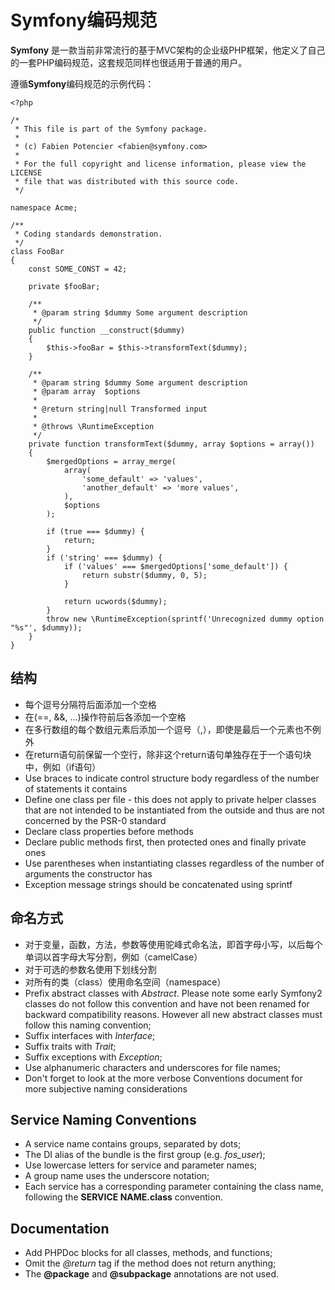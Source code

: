 Symfony编码规范 
====================
**Symfony** 是一款当前非常流行的基于MVC架构的企业级PHP框架，他定义了自己的一套PHP编码规范，这套规范同样也很适用于普通的用户。


遵循**Symfony**编码规范的示例代码：

```
<?php

/*
 * This file is part of the Symfony package.
 *
 * (c) Fabien Potencier <fabien@symfony.com>
 *
 * For the full copyright and license information, please view the LICENSE
 * file that was distributed with this source code.
 */

namespace Acme;

/**
 * Coding standards demonstration.
 */
class FooBar
{
    const SOME_CONST = 42;

    private $fooBar;

    /**
     * @param string $dummy Some argument description
     */
    public function __construct($dummy)
    {
        $this->fooBar = $this->transformText($dummy);
    }

    /**
     * @param string $dummy Some argument description
     * @param array  $options
     *
     * @return string|null Transformed input
     *
     * @throws \RuntimeException
     */
    private function transformText($dummy, array $options = array())
    {
        $mergedOptions = array_merge(
            array(
                'some_default' => 'values',
                'another_default' => 'more values',
            ),
            $options
        );

        if (true === $dummy) {
            return;
        }
        if ('string' === $dummy) {
            if ('values' === $mergedOptions['some_default']) {
                return substr($dummy, 0, 5);
            }

            return ucwords($dummy);
        }
        throw new \RuntimeException(sprintf('Unrecognized dummy option "%s"', $dummy));
    }
}
```

结构
--------------
* 每个逗号分隔符后面添加一个空格
* 在(==, &&, ...)操作符前后各添加一个空格
* 在多行数组的每个数组元素后添加一个逗号（,），即使是最后一个元素也不例外
* 在return语句前保留一个空行，除非这个return语句单独存在于一个语句块中，例如（if语句）
* Use braces to indicate control structure body regardless of the number of statements it contains
* Define one class per file - this does not apply to private helper classes that are not intended to be instantiated from the outside and thus are not concerned by the PSR-0 standard
* Declare class properties before methods
* Declare public methods first, then protected ones and finally private ones
* Use parentheses when instantiating classes regardless of the number of arguments the constructor has
* Exception message strings should be concatenated using sprintf


命名方式
-----------------

* 对于变量，函数，方法，参数等使用驼峰式命名法，即首字母小写，以后每个单词以首字母大写分割，例如（camelCase）
* 对于可选的参数名使用下划线分割
* 对所有的类（class）使用命名空间（namespace）
* Prefix abstract classes with _Abstract_. Please note some early Symfony2 classes do not follow this convention and have not been renamed for backward compatibility reasons. However all new abstract classes must follow this naming convention;
* Suffix interfaces with _Interface_;
* Suffix traits with _Trait_;
* Suffix exceptions with _Exception_;
* Use alphanumeric characters and underscores for file names;
* Don't forget to look at the more verbose Conventions document for more subjective naming considerations


Service Naming Conventions
-----------------------------

* A service name contains groups, separated by dots;
* The DI alias of the bundle is the first group (e.g. _fos\_user_);
* Use lowercase letters for service and parameter names;
* A group name uses the underscore notation;
* Each service has a corresponding parameter containing the class name, following the **SERVICE NAME.class** convention.


Documentation
----------------------

* Add PHPDoc blocks for all classes, methods, and functions;
* Omit the _@return_ tag if the method does not return anything;
* The **@package** and **@subpackage** annotations are not used.

